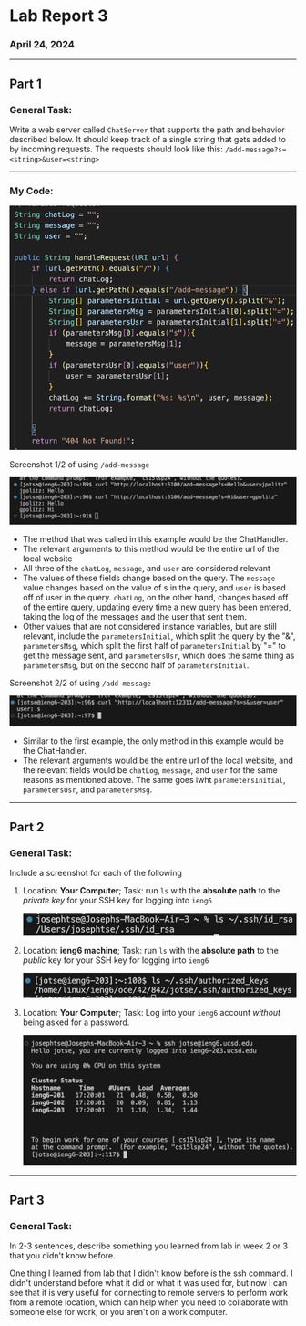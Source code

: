 # Lab Report 3
### April 24, 2024
---

## Part 1
### General Task:
Write a web server called `ChatServer` that supports the path and behavior described below. It should keep track of a single string that gets added to by incoming requests. The requests should look like this:
`/add-message?s=<string>&user=<string>`

---

### My Code:

![ChatServer code](ChatServerCode.png)

Screenshot 1/2 of using `/add-message`

![ChatServer Terminal Output 1](ChatServerExample1.png)

- The method that was called in this example would be the ChatHandler.
- The relevant arguments to this method would be the entire url of the local website
- All three of the `chatLog`, `message`, and `user` are considered relevant
- The values of these fields change based on the query. The `message` value changes based on the value of s in the query, and `user` is based off of user in the query. `chatLog`, on the other hand, changes based off of the entire query, updating every time a new query has been entered, taking the log of the messages and the user that sent them.
- Other values that are not considered instance variables, but are still relevant, include the `parametersInitial`, which split the query by the "&", `parametersMsg`, which split the first half of `parametersInitial` by "=" to get the message sent, and `parametersUsr`, which does the same thing as `parametersMsg`, but on the second half of `parametersInitial`.

Screenshot 2/2 of using `/add-message`

![ChatServer Terminal Output 2](ChatServerExample2.png)

- Similar to the first example, the only method in this example would be the ChatHandler.
- The relevant arguments would be the entire url of the local website, and the relevant fields would be `chatLog`, `message`, and `user` for the same reasons as mentioned above. The same goes iwht `parametersInitial`, `parametersUsr`, and `parametersMsg`.

---

## Part 2

### General Task: 
Include a screenshot for each of the following

1. Location: **Your Computer**; Task: run `ls` with the **absolute path** to the *private key* for your SSH key for logging into `ieng6`

   ![Absolute Path to private key on personal computer](AbsolutePathtoPK.png)

2. Location: **ieng6 machine**; Task: run `ls` with the **absolute path** to the *public* key for your SSH key for logging into `ieng6`

   ![Absolute Path to public key on remote computer](AbsolutePathtoPuK.png)

3. Location: **Your Computer**; Task: Log into your `ieng6` account *without* being asked for a password.

   ![Terminal Interaction Logging Into ieng6 servers](LogInTerminalInteraction.png)

---

## Part 3

### General Task:
In 2-3 sentences, describe something you learned from lab in week 2 or 3 that you didn't know before.

One thing I learned from lab that I didn't know before is the ssh command. I didn't understand before what it did or what it was used for, but now I can see that it is very useful for connecting to remote servers to perform work from a remote location, which can help when you need to collaborate with someone else for work, or you aren't on a work computer.

